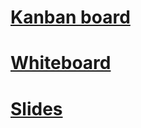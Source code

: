 
# [Kanban board](https://trello.com/b/xb15aXBr/kanban)

# [Whiteboard](https://docs.google.com/document/d/1sXhC2zKXtrObzM79ByO6NsMDnWDgGQCGQxRmBBcsqYM/edit)

# <a href="doc/FullStack WebDev BootCamp 201801.pdf">Slides</a>

